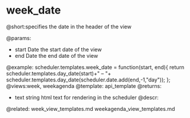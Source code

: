 week_date
=============
@short:specifies the date in the header of the view
	
@params:
- start 	Date 	the start date of the view
- end 	Date 	the end date of the view

@example:
scheduler.templates.week_date = function(start, end){
    return scheduler.templates.day_date(start)+" &ndash; "+
    scheduler.templates.day_date(scheduler.date.add(end,-1,"day"));
};
@views:week, weekagenda
@template:	api_template
@returns:
- text    string     html text for rendering in the scheduler
@descr:

@related:
	week_view_templates.md
    weekagenda_view_templates.md

